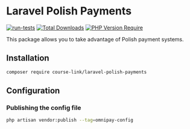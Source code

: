 # Laravel Polish Payments

[![run-tests](https://github.com/Course-Link/laravel-polish-payments/actions/workflows/run-tests.yml/badge.svg)](https://github.com/Course-Link/laravel-polish-payments/actions/workflows/run-tests.yml)
[![Total Downloads](http://poser.pugx.org/course-link/laravel-polish-payments/downloads)](https://packagist.org/packages/course-link/laravel-polish-payments)
[![PHP Version Require](http://poser.pugx.org/course-link/laravel-polish-payments/require/php)](https://packagist.org/packages/course-link/laravel-polish-payments)


This package allows you to take advantage of Polish payment systems.

## Installation

```bash
composer require course-link/laravel-polish-payments
```

## Configuration

### Publishing the config file

```bash
php artisan vendor:publish --tag=omnipay-config
```